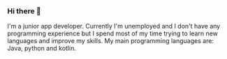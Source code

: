 ### Hi there 👋

I'm a junior app developer. Currently I'm unemployed and I don't have any programming experience but I spend most of my time trying to learn new languages and improve my skills. My main programming languages are: Java, python and kotlin.

